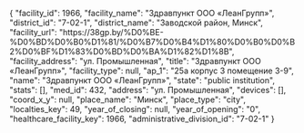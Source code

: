 {
    "facility_id": 1966,
    "facility_name": "Здравпункт ООО «ЛеанГрупп»",
    "district_id": "7-02-1",
    "district_name": "Заводской район, Минск",
    "facility_url": "https:\/\/38gp.by\/%D0%BE-%D0%BD%D0%B0%D1%81\/%D0%B7%D0%B4%D1%80%D0%B0%D0%B2%D0%BF%D1%83%D0%BD%D0%BA%D1%82%D1%8B",
    "facility_address": "ул. Промышленная",
    "title": "Здравпункт ООО «ЛеанГрупп»",
    "facility_type": null,
    "ap_1": "25а корпус 3 помещение 3-9",
    "name": "Здравпункт ООО «ЛеанГрупп»",
    "state": "public institution",
    "stats": [],
    "med_id": 432,
    "address": "ул. Промышленная",
    "devices": [],
    "coord_x_y": null,
    "place_name": "Минск",
    "place_type": "city",
    "localties_key": 49,
    "year_of_closing": null,
    "year_of_opening": "0",
    "healthcare_facility_key": 1966,
    "administrative_division_id": "7-02-1"
}